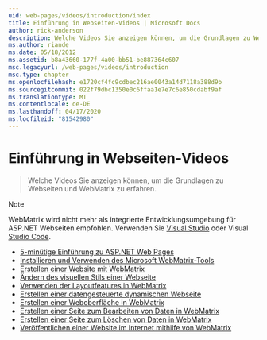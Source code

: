```yaml
---
uid: web-pages/videos/introduction/index
title: Einführung in Webseiten-Videos | Microsoft Docs
author: rick-anderson
description: Welche Videos Sie anzeigen können, um die Grundlagen zu Webseiten und WebMatrix zu erfahren.
ms.author: riande
ms.date: 05/18/2012
ms.assetid: b8a43660-177f-4a00-bb51-be887364c607
msc.legacyurl: /web-pages/videos/introduction
msc.type: chapter
ms.openlocfilehash: e1720cf4fc9cdbec216ae0043a14d7118a388d9b
ms.sourcegitcommit: 022f79dbc1350e0c6ffaa1e7e7c6e850cdabf9af
ms.translationtype: MT
ms.contentlocale: de-DE
ms.lasthandoff: 04/17/2020
ms.locfileid: "81542980"
---
```

# <a name="introduction-to-web-pages-videos"></a>Einführung in Webseiten-Videos

> Welche Videos Sie anzeigen können, um die Grundlagen zu Webseiten und WebMatrix zu erfahren.

> [!NOTE] 
> WebMatrix wird nicht mehr als integrierte Entwicklungsumgebung für ASP.NET Webseiten empfohlen. Verwenden Sie [Visual Studio](xref:web-pages/overview/getting-started/program-asp-net-web-pages-in-visual-studio) oder Visual [Studio Code](https://code.visualstudio.com/).

- [5-minütige Einführung zu ASP.NET Web Pages](5-minute-introduction-to-aspnet-web-pages.md)
- [Installieren und Verwenden des Microsoft WebMatrix-Tools](install-and-use-the-microsoft-webmatrix-tool.md)
- [Erstellen einer Website mit WebMatrix](create-a-website-using-webmatrix.md)
- [Ändern des visuellen Stils einer Webseite](change-the-visual-style-of-a-web-page.md)
- [Verwenden der Layoutfeatures in WebMatrix](use-the-layout-features-in-webmatrix.md)
- [Erstellen einer datengesteuerte dynamischen Webseite](create-a-data-driven-dynamic-web-page.md)
- [Erstellen einer Weboberfläche in WebMatrix](create-a-web-interface-in-webmatrix.md)
- [Erstellen einer Seite zum Bearbeiten von Daten in WebMatrix](create-an-edit-data-page-in-webmatrix.md)
- [Erstellen einer Seite zum Löschen von Daten in WebMatrix](create-a-delete-data-page-in-webmatrix.md)
- [Veröffentlichen einer Website im Internet mithilfe von WebMatrix](publish-a-website-to-the-internet-using-webmatrix.md)
